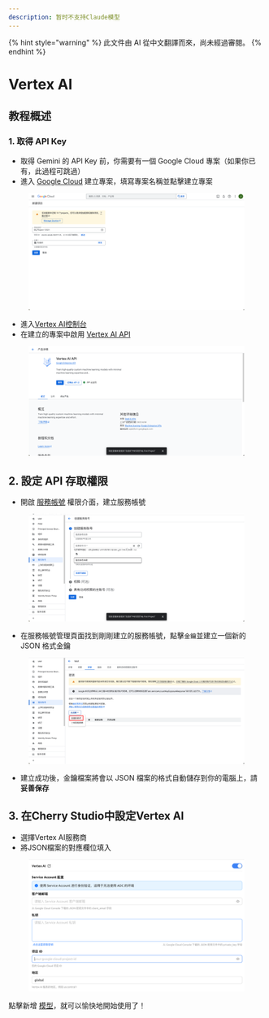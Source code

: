 ```yaml
---
description: 暂时不支持Claude模型
---
```


{% hint style="warning" %}
此文件由 AI 從中文翻譯而來，尚未經過審閱。
{% endhint %}

# Vertex AI

## 教程概述

### 1. 取得 API Key

* 取得 Gemini 的 API Key 前，你需要有一個 Google Cloud 專案（如果你已有，此過程可跳過）
* 進入 [Google Cloud](https://console.cloud.google.com/projectcreate) 建立專案，填寫專案名稱並點擊建立專案

<figure><img src="../../.gitbook/assets/image (1).png" alt=""><figcaption></figcaption></figure>

* 進入[Vertex AI控制台](https://console.cloud.google.com/vertex-ai)
* 在建立的專案中啟用 [Vertex AI API](https://console.cloud.google.com/apis/library/aiplatform.googleapis.com?inv=1\&invt=Ab0iBA)

<figure><img src="../../.gitbook/assets/image (78).png" alt=""><figcaption></figcaption></figure>

## 2. 設定 API 存取權限

* 開啟 [服務帳號](https://console.cloud.google.com/iam-admin/serviceaccounts) 權限介面，建立服務帳號

<figure><img src="../../.gitbook/assets/image (79).png" alt=""><figcaption></figcaption></figure>

* 在服務帳號管理頁面找到剛剛建立的服務帳號，點擊`金鑰`並建立一個新的 JSON 格式金鑰

<figure><img src="../../.gitbook/assets/image (80).png" alt=""><figcaption></figcaption></figure>

* 建立成功後，金鑰檔案將會以 JSON 檔案的格式自動儲存到你的電腦上，請 **妥善保存**

## 3. 在Cherry Studio中設定Vertex AI

* 選擇Vertex AI服務商
* 將JSON檔案的對應欄位填入

<figure><img src="../../.gitbook/assets/image (81).png" alt=""><figcaption></figcaption></figure>

點擊新增 [模型](https://console.cloud.google.com/vertex-ai/model-garden)，就可以愉快地開始使用了！